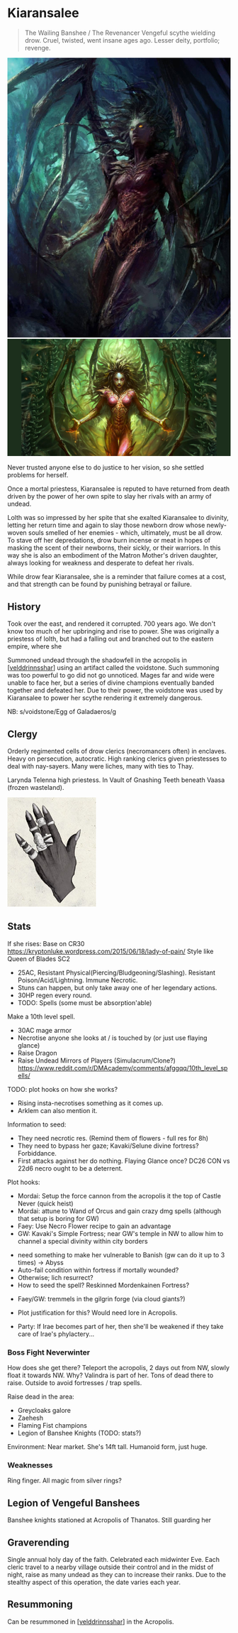# Kiaransalee
> The Wailing Banshee / The Revenancer
Vengeful scythe wielding drow. Cruel, twisted, went insane ages ago.
Lesser deity, portfolio; revenge.

![](kiaransalee-qop.jpg)
![](kiaransalee-qop2.jpg)

Never trusted anyone else to do justice to her vision, so she settled problems for herself.

Once a mortal priestess, Kiaransalee is reputed to have returned from death driven by the power of her own spite to slay her rivals with an army of undead.

Lolth was so impressed by her spite that she exalted Kiaransalee to divinity, letting her return time and again to slay those newborn drow whose newly-woven souls smelled of her enemies - which, ultimately, must be all drow. To stave off her depredations, drow burn incense or meat in hopes of masking the scent of their newborns, their sickly, or their warriors. In this way she is also an embodiment of the Matron Mother's driven daughter, always looking for weakness and desperate to defeat her rivals.

While drow fear Kiaransalee, she is a reminder that failure comes at a cost, and that strength can be found by punishing betrayal or failure.

## History
Took over the east, and rendered it corrupted. 700 years ago. We don't know too much of her upbringing and rise to power. She was originally a priestess of lolth, but had a falling out and branched out to the eastern empire, where she

Summoned undead through the shadowfell in the acropolis in [[velddrinnsshar]] using an artifact called the voidstone. Such summoning was too powerful to go did not go unnoticed. Mages far and wide were unable to face her, but a series of divine champions eventually banded together and defeated her. Due to their power, the voidstone was used by Kiaransalee to power her scythe rendering it extremely dangerous.

NB: s/voidstone/Egg of Galadaeros/g

## Clergy
Orderly regimented cells of drow clerics (necromancers often) in enclaves. Heavy on persecution, autocratic. High ranking clerics given priestesses to deal with nay-sayers. Many were liches, many with ties to Thay.

Larynda Telenna high priestess. In Vault of Gnashing Teeth beneath Vaasa (frozen wasteland).

![](kiaransalee_symbol.jpg)

## Stats
If she rises: Base on CR30 https://kryptonluke.wordpress.com/2015/06/18/lady-of-pain/
Style like Queen of Blades SC2

- 25AC, Resistant Physical(Piercing/Bludgeoning/Slashing). Resistant Poison/Acid/Lightning. Immune Necrotic.
- Stuns can happen, but only take away one of her legendary actions.
- 30HP regen every round.
- TODO: Spells (some must be absorption'able)

Make a 10th level spell.
- 30AC mage armor
- Necrotise anyone she looks at / is touched by (or just use flaying glance)
- Raise Dragon
- Raise Undead Mirrors of Players (Simulacrum/Clone?)
https://www.reddit.com/r/DMAcademy/comments/afggqq/10th_level_spells/

TODO: plot hooks on how she works?
- Rising insta-necrotises something as it comes up.
- Arklem can also mention it.

Information to seed:
- They need necrotic res. (Remind them of flowers - full res for 8h)
- They need to bypass her gaze; Kavaki/Selune divine fortress? Forbiddance.
- First attacks against her do nothing. Flaying Glance once? DC26 CON vs 22d6 necro ought to be a deterrent.

Plot hooks:
- Mordai: Setup the force cannon from the acropolis it the top of Castle Never (quick heist)
- Mordai: attune to Wand of Orcus and gain crazy dmg spells (although that setup is boring for GW)
- Faey: Use Necro Flower recipe to gain an advantage
- GW: Kavaki's Simple Fortress; near GW's temple in NW to allow him to channel a special divinity within city borders
 * need something to make her vulnerable to Banish (gw can do it up to 3 times) -> Abyss
 * Auto-fail condition within fortress if mortally wounded?
 * Otherwise; lich resurrect?
 * How to seed the spell? Reskinned Mordenkainen Fortress?
- Faey/GW: tremmels in the gilgrin forge (via cloud giants?)
 * Plot justification for this? Would need lore in Acropolis.
- Party: If Irae becomes part of her, then she'll be weakened if they take care of Irae's phylactery...

### Boss Fight Neverwinter
How does she get there?
Teleport the acropolis, 2 days out from NW, slowly float it towards NW.
Why? Valindra is part of her. Tons of dead there to raise. Outside to avoid fortresses / trap spells.

Raise dead in the area:
- Greycloaks galore
- Zaehesh
- Flaming Fist champions
- Legion of Banshee Knights (TODO: stats?)

Environment: Near market. She's 14ft tall. Humanoid form, just huge.

### Weaknesses
Ring finger.
All magic from silver rings?

## Legion of Vengeful Banshees
Banshee knights stationed at Acropolis of Thanatos.
Still guarding her

## Graverending
Single annual holy day of the faith. Celebrated each midwinter Eve. Each cleric travel to a nearby village outside their control and in the midst of night, raise as many undead as they can to increase their ranks.
Due to the stealthy aspect of this operation, the date varies each year.

## Resummoning
Can be resummoned in [[velddrinnsshar]] in the Acropolis.

[//begin]: # "Autogenerated link references for markdown compatibility"
[velddrinnsshar]: ../east/velddrinnsshar "V'elddrinnsshar"
[//end]: # "Autogenerated link references"
